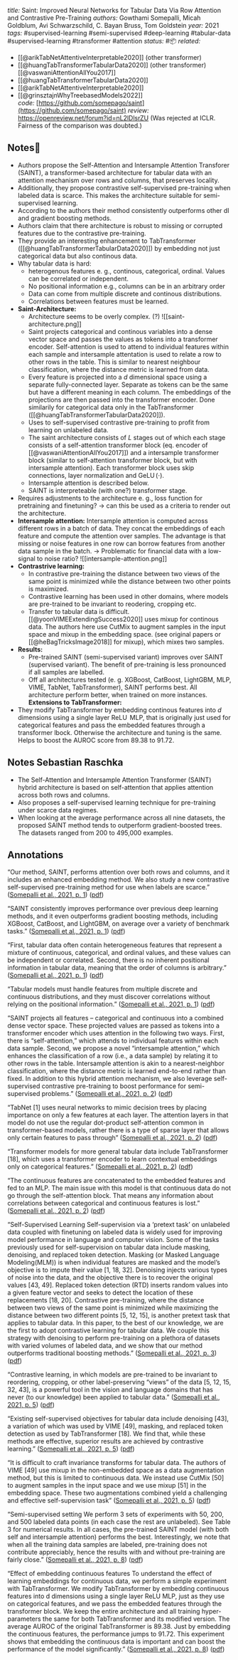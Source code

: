 *title:* Saint: Improved Neural Networks for Tabular Data Via Row Attention and Contrastive Pre-Training
*authors:* Gowthami Somepalli, Micah Goldblum, Avi Schwarzschild, C. Bayan Bruss, Tom Goldstein
*year:* 2021
*tags:* #supervised-learning #semi-supervised #deep-learning #tabular-data #supervised-learning #transformer #attention
*status:* #📦 
*related:*
- [[@arikTabNetAttentiveInterpretable2020]] (other transformer)
- [[@huangTabTransformerTabularData2020]] (other transformer)
 [[@vaswaniAttentionAllYou2017]]
- [[@huangTabTransformerTabularData2020]]
- [[@arikTabNetAttentiveInterpretable2020]]
- [[@grinsztajnWhyTreebasedModels2022]]
*code:* [https://github.com/somepago/saint](https://github.com/somepago/saint)
*review:* https://openreview.net/forum?id=nL2lDlsrZU (Was rejected at ICLR. Fairness of the comparison was doubted.) 

## Notes📍
- Authors propose the Self-Attention and Intersample Attention Transforer (SAINT), a transformer-based architecture for tabular data with an attention mechanism over rows and columns, that preserves locality. 
- Additionally, they propose contrastive self-supervised pre-training when labeled data is scarce. This makes the architecture suitable for semi-supervised learning.
- According to the authors their method consistently outperforms other dl and gradient boosting methods.
- Authors claim that there architecture is robust to missing or corrupted features due to the contrastive pre-training.
- They provide an interesting enhancement to TabTransformer ([[@huangTabTransformerTabularData2020]]) by embedding not just categorical data but also continous data.
- Why tabular data is hard:
	- heterogenous features e. g., continous, categorical, ordinal. Values can be correlated or independent.
	- No positional information e.g., columns can be in an arbitrary order
	- Data can come from multiple discrete and continous distributions. 
	- Correlations between features must be learned.
- **Saint-Architecture:** 
	- Architecture seems to be overly complex. (?)
![[saint-architecture.png]]
	- Saint projects categorical and continous variables into a dense vector space and passes the values as tokens into a transformer encoder. Self-attention is used to attend to individual features within each sample and intersample attentation is used to relate a row to other rows in the table.  This is similar to nearest neighbour classification, where the distance metric is learned from data.
	- Every feature is projected into a $d$ dimensional space using a separate fully-connected layer. Separate as tokens can be the same but have a different meaning in each column. The embeddings of the projections are then passed into the transformer encoder. Done similarily for categorical data only in the TabTransformer ([[@huangTabTransformerTabularData2020]]).
	- Uses to self-supervised contrastive pre-training to profit from learning on unlabeled data.
	- The saint architecture consists of $L$ stages out of which each stage consists of a self-attention transformer block (eq. encoder of [[@vaswaniAttentionAllYou2017]]) and a intersample transformer block (similar to self-attention transformer block, but with intersample attention). Each transformer block uses skip connections, layer normalization and $\operatorname{GeLU}(\cdot)$. 
	- Intersample attention is described below.
	- SAINT is interpreteable (with one?) transformer stage.
- Requires adjustments to the architecture e. g., loss function for pretraining and finetuning? -> can this be used as a criteria to render out the architecture.
- **Intersample attention:** Intersample attention is computed across different rows in a batch of data. They concat the embeddings of each feature and compute the attention over samples. The advantage is that missing or noise features in one row can borrow features from another data sample in the batch. -> Problematic for financial data with a low-signal to noise ratio?
![[intersample-attention.png]]
- **Contrastrive learning:**
	- In contrastive pre-training the distance between two views of the same point is minimized while the distance between two other points is maximized.
	- Contrastive learning has been used in other domains, where models are pre-trained to be invariant to reodering, cropping etc.
	- Transfer to tabular data is difficult. [[@yoonVIMEExtendingSuccess2020]] uses mixup for continous data. The authors here use CutMix to augment samples in the input space and mixup in the embedding space. (see original papers or [[@heBagTricksImage2018]] for mixup), which mixes two samples.
- **Results:**
	- Pre-trained SAINT (semi-supervised variant) improves over SAINT (supervised variant). The benefit of pre-training is less pronounced if all samples are labelled.
	- Off all architectures tested (e. g. XGBoost, CatBoost, LightGBM, MLP, VIME, TabNet, TabTransformer), SAINT performs best. All architecture perform better, when trained on more instances.
**Extensions to TabTransformer:**
- They modify TabTransformer by embedding continous features into $d$ dimensions using a single layer $\operatorname{ReLU}$ MLP, that is originally just used for categorical features and pass the embedded features through a transformer lbock. Otherwise the architecture and tuning is the same. Helps to boost the AUROC score from 89.38 to 91.72.
## Notes Sebastian Raschka
-   The Self-Attention and Intersample Attention Transformer (SAINT) hybrid architecture is based on self-attention that applies attention across both rows and columns.
-   Also proposes a self-supervised learning technique for pre-training under scarce data regimes.
-   When looking at the average performance across all nine datasets, the proposed SAINT method tends to outperform gradient-boosted trees. The datasets ranged from 200 to 495,000 examples.
## Annotations

“Our method, SAINT, performs attention over both rows and columns, and it includes an enhanced embedding method. We also study a new contrastive self-supervised pre-training method for use when labels are scarce.” ([Somepalli et al., 2021, p. 1](zotero://select/library/items/PCV7XCHY)) ([pdf](zotero://open-pdf/library/items/N8H76CQW?page=1&annotation=KM89W4QU))

“SAINT consistently improves performance over previous deep learning methods, and it even outperforms gradient boosting methods, including XGBoost, CatBoost, and LightGBM, on average over a variety of benchmark tasks.” ([Somepalli et al., 2021, p. 1](zotero://select/library/items/PCV7XCHY)) ([pdf](zotero://open-pdf/library/items/N8H76CQW?page=1&annotation=CRU8WRY7))

“First, tabular data often contain heterogeneous features that represent a mixture of continuous, categorical, and ordinal values, and these values can be independent or correlated. Second, there is no inherent positional information in tabular data, meaning that the order of columns is arbitrary.” ([Somepalli et al., 2021, p. 1](zotero://select/library/items/PCV7XCHY)) ([pdf](zotero://open-pdf/library/items/N8H76CQW?page=1&annotation=IRK5ZD7E))

“Tabular models must handle features from multiple discrete and continuous distributions, and they must discover correlations without relying on the positional information.” ([Somepalli et al., 2021, p. 1](zotero://select/library/items/PCV7XCHY)) ([pdf](zotero://open-pdf/library/items/N8H76CQW?page=1&annotation=3GTX92EN))

“SAINT projects all features – categorical and continuous into a combined dense vector space. These projected values are passed as tokens into a transformer encoder which uses attention in the following two ways. First, there is “self-attention,” which attends to individual features within each data sample. Second, we propose a novel “intersample attention,” which enhances the classification of a row (i.e., a data sample) by relating it to other rows in the table. Intersample attention is akin to a nearest-neighbor classification, where the distance metric is learned end-to-end rather than fixed. In addition to this hybrid attention mechanism, we also leverage self-supervised contrastive pre-training to boost performance for semi-supervised problems.” ([Somepalli et al., 2021, p. 2](zotero://select/library/items/PCV7XCHY)) ([pdf](zotero://open-pdf/library/items/N8H76CQW?page=2&annotation=M3AJUVXC))

“TabNet [1] uses neural networks to mimic decision trees by placing importance on only a few features at each layer. The attention layers in that model do not use the regular dot-product self-attention common in transformer-based models, rather there is a type of sparse layer that allows only certain features to pass through” ([Somepalli et al., 2021, p. 2](zotero://select/library/items/PCV7XCHY)) ([pdf](zotero://open-pdf/library/items/N8H76CQW?page=2&annotation=W546LBI8))

“Transformer models for more general tabular data include TabTransformer [18], which uses a transformer encoder to learn contextual embeddings only on categorical features.” ([Somepalli et al., 2021, p. 2](zotero://select/library/items/PCV7XCHY)) ([pdf](zotero://open-pdf/library/items/N8H76CQW?page=2&annotation=NXRU9FJZ))

“The continuous features are concatenated to the embedded features and fed to an MLP. The main issue with this model is that continuous data do not go through the self-attention block. That means any information about correlations between categorical and continuous features is lost.” ([Somepalli et al., 2021, p. 2](zotero://select/library/items/PCV7XCHY)) ([pdf](zotero://open-pdf/library/items/N8H76CQW?page=2&annotation=K685SR8C))

“Self-Supervised Learning Self-supervision via a ‘pretext task’ on unlabeled data coupled with finetuning on labeled data is widely used for improving model performance in language and computer vision. Some of the tasks previously used for self-supervision on tabular data include masking, denoising, and replaced token detection. Masking (or Masked Language Modeling(MLM)) is when individual features are masked and the model’s objective is to impute their value [1, 18, 32]. Denoising injects various types of noise into the data, and the objective there is to recover the original values [43, 49]. Replaced token detection (RTD) inserts random values into a given feature vector and seeks to detect the location of these replacements [18, 20]. Contrastive pre-training, where the distance between two views of the same point is minimized while maximizing the distance between two different points [5, 12, 15], is another pretext task that applies to tabular data. In this paper, to the best of our knowledge, we are the first to adopt contrastive learning for tabular data. We couple this strategy with denoising to perform pre-training on a plethora of datasets with varied volumes of labeled data, and we show that our method outperforms traditional boosting methods.” ([Somepalli et al., 2021, p. 3](zotero://select/library/items/PCV7XCHY)) ([pdf](zotero://open-pdf/library/items/N8H76CQW?page=3&annotation=NYSIVQZX))

“Contrastive learning, in which models are pre-trained to be invariant to reordering, cropping, or other label-preserving “views” of the data [5, 12, 15, 32, 43], is a powerful tool in the vision and language domains that has never (to our knowledge) been applied to tabular data.” ([Somepalli et al., 2021, p. 5](zotero://select/library/items/PCV7XCHY)) ([pdf](zotero://open-pdf/library/items/N8H76CQW?page=5&annotation=HQX7N9D5))

“Existing self-supervised objectives for tabular data include denoising [43], a variation of which was used by VIME [49], masking, and replaced token detection as used by TabTransformer [18]. We find that, while these methods are effective, superior results are achieved by contrastive learning.” ([Somepalli et al., 2021, p. 5](zotero://select/library/items/PCV7XCHY)) ([pdf](zotero://open-pdf/library/items/N8H76CQW?page=5&annotation=LXSCK4TP))

“It is difficult to craft invariance transforms for tabular data. The authors of VIME [49] use mixup in the non-embedded space as a data augmentation method, but this is limited to continuous data. We instead use CutMix [50] to augment samples in the input space and we use mixup [51] in the embedding space. These two augmentations combined yield a challenging and effective self-supervision task” ([Somepalli et al., 2021, p. 5](zotero://select/library/items/PCV7XCHY)) ([pdf](zotero://open-pdf/library/items/N8H76CQW?page=5&annotation=XZYZV3VZ))

“Semi-supervised setting We perform 3 sets of experiments with 50, 200, and 500 labeled data points (in each case the rest are unlabeled). See Table 3 for numerical results. In all cases, the pre-trained SAINT model (with both self and intersample attention) performs the best. Interestingly, we note that when all the training data samples are labeled, pre-training does not contribute appreciably, hence the results with and without pre-training are fairly close.” ([Somepalli et al., 2021, p. 8](zotero://select/library/items/PCV7XCHY)) ([pdf](zotero://open-pdf/library/items/N8H76CQW?page=8&annotation=ZJHH2RKT))

“Effect of embedding continuous features To understand the effect of learning embeddings for continuous data, we perform a simple experiment with TabTransformer. We modify TabTransformer by embedding continuous features into d dimensions using a single layer ReLU MLP, just as they use on categorical features, and we pass the embedded features through the transformer block. We keep the entire architecture and all training hyper-parameters the same for both TabTransformer and its modified version. The average AUROC of the original TabTransformer is 89.38. Just by embedding the continuous features, the performance jumps to 91.72. This experiment shows that embedding the continuous data is important and can boost the performance of the model significantly.” ([Somepalli et al., 2021, p. 8](zotero://select/library/items/PCV7XCHY)) ([pdf](zotero://open-pdf/library/items/N8H76CQW?page=8&annotation=JK3TUUXE))
